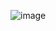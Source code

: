 ![image](https://user-images.githubusercontent.com/70831061/198860950-fd69afed-8b4d-44da-a4c2-7d24a48b8e5e.png)
